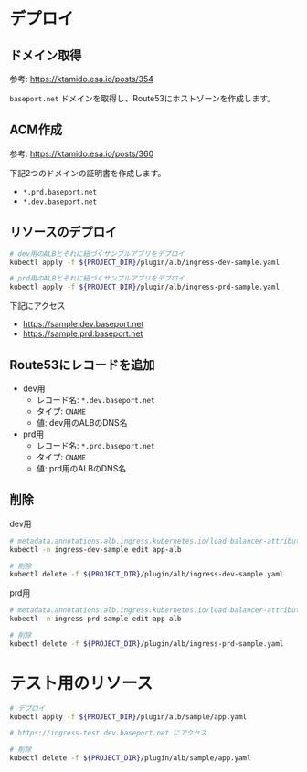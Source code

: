 # デプロイ

## ドメイン取得

参考: https://ktamido.esa.io/posts/354

`baseport.net` ドメインを取得し、Route53にホストゾーンを作成します。  


## ACM作成

参考: https://ktamido.esa.io/posts/360

下記2つのドメインの証明書を作成します。  

- `*.prd.baseport.net`
- `*.dev.baseport.net`

## リソースのデプロイ

```bash
# dev用のALBとそれに紐づくサンプルアプリをデプロイ
kubectl apply -f ${PROJECT_DIR}/plugin/alb/ingress-dev-sample.yaml

# prd用のALBとそれに紐づくサンプルアプリをデプロイ
kubectl apply -f ${PROJECT_DIR}/plugin/alb/ingress-prd-sample.yaml
```

下記にアクセス

- https://sample.dev.baseport.net
- https://sample.prd.baseport.net


## Route53にレコードを追加

- dev用
  - レコード名: `*.dev.baseport.net` 
  - タイプ: `CNAME`
  - 値: dev用のALBのDNS名
- prd用
  - レコード名: `*.prd.baseport.net` 
  - タイプ: `CNAME`
  - 値: prd用のALBのDNS名

## 削除

dev用

```bash
# metadata.annotations.alb.ingress.kubernetes.io/load-balancer-attributes の deletion_protection.enabled を falseに設定
kubectl -n ingress-dev-sample edit app-alb

# 削除
kubectl delete -f ${PROJECT_DIR}/plugin/alb/ingress-dev-sample.yaml
```

prd用

```bash
# metadata.annotations.alb.ingress.kubernetes.io/load-balancer-attributes の deletion_protection.enabled を falseに設定
kubectl -n ingress-prd-sample edit app-alb

# 削除
kubectl delete -f ${PROJECT_DIR}/plugin/alb/ingress-prd-sample.yaml
```

# テスト用のリソース

```bash
# デプロイ
kubectl apply -f ${PROJECT_DIR}/plugin/alb/sample/app.yaml

# https://ingress-test.dev.baseport.net にアクセス

# 削除
kubectl delete -f ${PROJECT_DIR}/plugin/alb/sample/app.yaml

```